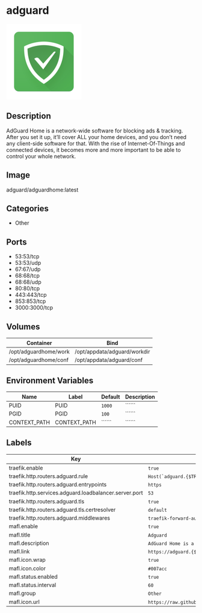 # adguard

![Logo](images/adguard.png)

## Description
AdGuard Home is a network\-wide software for blocking ads \& tracking. After you set it up, it’ll cover ALL your home devices, and you don’t need any client\-side software for that. With the rise of Internet\-Of\-Things and connected devices, it becomes more and more important to be able to control your whole network.

## Image
adguard/adguardhome:latest

## Categories
- Other

## Ports
- 53:53/tcp
- 53:53/udp
- 67:67/udp
- 68:68/tcp
- 68:68/udp
- 80:80/tcp
- 443:443/tcp
- 853:853/tcp
- 3000:3000/tcp

## Volumes
| Container | Bind |
|-----------|------|
| /opt/adguardhome/work | /opt/appdata/adguard/workdir |
| /opt/adguardhome/conf | /opt/appdata/adguard/conf |

## Environment Variables
| Name | Label | Default | Description |
|------|-------|---------|-------------|
| PUID | PUID | ```1000``` | `````` |
| PGID | PGID | ```100``` | `````` |
| CONTEXT_PATH | CONTEXT_PATH | `````` | `````` |

## Labels
| Key | Value |
|-----|-------|
| traefik.enable | ```true``` |
| traefik.http.routers.adguard.rule | ```Host(`adguard.{$TRAEFIK_INGRESS_DOMAIN}`)``` |
| traefik.http.routers.adguard.entrypoints | ```https``` |
| traefik.http.services.adguard.loadbalancer.server.port | ```53``` |
| traefik.http.routers.adguard.tls | ```true``` |
| traefik.http.routers.adguard.tls.certresolver | ```default``` |
| traefik.http.routers.adguard.middlewares | ```traefik-forward-auth``` |
| mafl.enable | ```true``` |
| mafl.title | ```Adguard``` |
| mafl.description | ```AdGuard Home is a network-wide software for blocking ads & tracking.``` |
| mafl.link | ```https://adguard.{$TRAEFIK_INGRESS_DOMAIN}``` |
| mafl.icon.wrap | ```true``` |
| mafl.icon.color | ```#007acc``` |
| mafl.status.enabled | ```true``` |
| mafl.status.interval | ```60``` |
| mafl.group | ```Other``` |
| mafl.icon.url | ```https://raw.githubusercontent.com/Qballjos/portainer_templates/master/Images/adguard.png``` |

